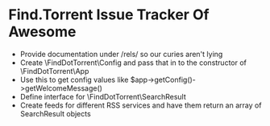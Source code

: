 Find.Torrent Issue Tracker Of Awesome
=====================================

* Provide documentation under /rels/ so our curies aren't lying
* Create \FindDotTorrent\Config and pass that in to the constructor of \FindDotTorrent\App
 * Use this to get config values like $app->getConfig()->getWelcomeMessage()
* Define interface for \FindDotTorrent\SearchResult
* Create feeds for different RSS services and have them return an array of SearchResult objects

